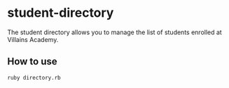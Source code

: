 # student-directory #
The student directory allows you to manage the list of students enrolled at Villains Academy.

## How to use ##
```shell
ruby directory.rb
```
